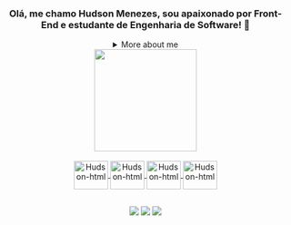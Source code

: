 ### <div align="center">Olá, me chamo Hudson Menezes, sou apaixonado por Front-End e estudante de Engenharia de Software! 👋</div>

<div align="center">

<details>
  <summary> More about me</summary>
<div align="left">
 
``` js
const Hudson = {
    personal: {
        fullName: 'Hudson Menezes',
        birthDate: '09-25-1990',
        pronouns: 'he' | 'his',
        interests: ['music', 'books', 'programming', 'movies'],
        motivation: [
            'Become 1% better then yesterday',
            'Make the world better through technology',
        ],
    },
    technical: {
        technologies: {
            frontEnd: {
                Javascript: ['Vanilla JS', 'React'],
                HTML: ['HTML5', 'Semantic HTML'],
                CSS: ['styled-components', 'Bootstrap'],
            },
            backEnd: {
                Javascript: ['Node.js']
            }
        },
    }
}
```
  </div>
</details>
  
<div align="center">
  <a href="https://github.com/HudsonMenezes">
  <!-- Mostra qualificação do perfil <img height="180em" src="https://github-readme-stats.vercel.app/api?username=HudsonMenezes&show_icons=true&theme=dark&include_all_commits=true&count_private=true"/> -->
  <img height="180em" src="https://github-readme-stats.vercel.app/api/top-langs/?username=HudsonMenezes&layout=compact&langs_count=7&theme=dark"/>
</div>
  <div align="center" style="dysplay: inline-block"><br>
   <img align="center" alt="Hudson-html" height="50" width="60" src="https://cdn.jsdelivr.net/gh/devicons/devicon/icons/html5/html5-plain-wordmark.svg" />
   <img align="center" alt="Hudson-html" height="50" width="60" src="https://cdn.jsdelivr.net/gh/devicons/devicon/icons/css3/css3-plain-wordmark.svg" />
   <img align="center" alt="Hudson-html" height="50" width="60" src="https://cdn.jsdelivr.net/gh/devicons/devicon/icons/javascript/javascript-plain.svg" />
   <img align="center" alt="Hudson-html" height="50" width="60" src="https://cdn.jsdelivr.net/gh/devicons/devicon/icons/c/c-plain.svg" />
  </div>
  
  ##
  
  <div align="center">
     <a href="https://www.linkedin.com/in/hudson-menezes-644835230/" target="_blank"><img src="https://img.shields.io/badge/-LinkedIn-%230077B5?style=for-the-badge&logo=linkedin&logoColor=white" target="_blank"></a>
    <a href = "mailto:hudson.bm23@gmail.com"><img src="https://img.shields.io/badge/-Gmail-%23333?style=for-the-badge&logo=gmail&logoColor=white" target="_blank"></a>
    <a href="https://www.instagram.com/hudson.ads/" target="_blank"><img src="https://img.shields.io/badge/-Instagram-%23E4405F?style=for-the-badge&logo=instagram&logoColor=white" target="_blank"></a>
  </div>
  



